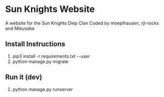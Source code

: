 # Sun Knights Website
A website for the Sun Knights Diep Clan
Coded by moeplhausen, rjt-rockx and Mikusaba


## Install Instructions

  1. pip3 install -r requirements.txt --user
  2. python manage.py migrate
  
  
## Run it (dev)
  1. python manage.py runserver
